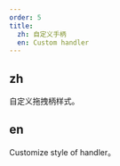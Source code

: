 ```yaml
---
order: 5
title:
  zh: 自定义手柄
  en: Custom handler
---
```


## zh

自定义拖拽柄样式。

## en

Customize style of handler。
